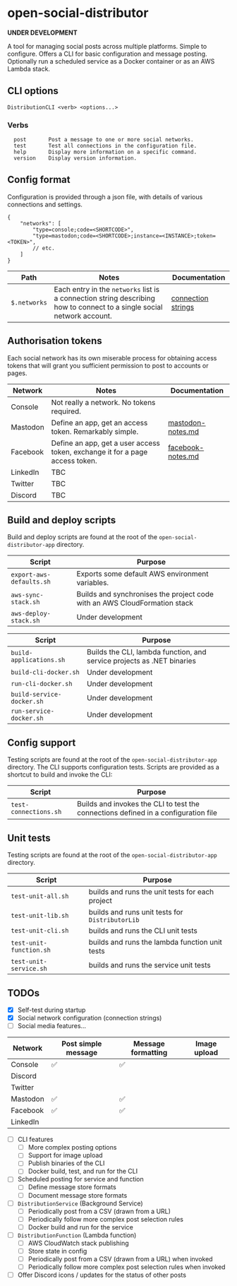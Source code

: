 # open-social-distributor

**UNDER DEVELOPMENT**

A tool for managing social posts across multiple platforms. Simple to configure. Offers a CLI for basic configuration and message posting. Optionally run a scheduled service as a Docker container or as an AWS Lambda stack.

## CLI options

```text
DistributionCLI <verb> <options...>
```

### Verbs

```text
  post       Post a message to one or more social networks.
  test       Test all connections in the configuration file.
  help       Display more information on a specific command.
  version    Display version information.
```

## Config format

Configuration is provided through a json file, with details of various connections and settings.

```jsonc
{
    "networks": [
        "type=console;code=<SHORTCODE>",
        "type=mastodon;code=<SHORTCODE>;instance=<INSTANCE>;token=<TOKEN>",
        // etc.
    ]
}
```

| Path | Notes | Documentation |
|-|-|-|
| `$.networks` | Each entry in the `networks` list is a connection string describing how to connect to a single social network account. | [connection strings](docs/connection-strings.md) |

## Authorisation tokens

Each social network has its own miserable process for obtaining access tokens that will grant you sufficient permission to post to accounts or pages.

| Network | Notes | Documentation |
|-|-|-|
| Console | Not really a network. No tokens required. | |
| Mastodon | Define an app, get an access token. Remarkably simple. | [mastodon-notes.md](docs/mastodon-notes.md) |
| Facebook | Define an app, get a user access token, exchange it for a page access token. | [facebook-notes.md](docs/facebook-notes.md) |
| LinkedIn | TBC | |
| Twitter | TBC | |
| Discord | TBC | |

## Build and deploy scripts

Build and deploy scripts are found at the root of the `open-social-distributor-app` directory.

| Script | Purpose |
|-|-|
| `export-aws-defaults.sh` | Exports some default AWS environment variables. |
| `aws-sync-stack.sh` | Builds and synchronises the project code with an AWS CloudFormation stack |
| `aws-deploy-stack.sh` | Under development |

| Script | Purpose |
|-|-|
| `build-applications.sh` | Builds the CLI, lambda function, and service projects as .NET binaries |
| `build-cli-docker.sh` | Under development |
| `run-cli-docker.sh` |  Under development |
| `build-service-docker.sh` | Under development |
| `run-service-docker.sh` | Under development |

## Config support

Testing scripts are found at the root of the `open-social-distributor-app` directory. The CLI supports configuration tests. Scripts are provided as a shortcut to build and invoke the CLI:

| Script | Purpose |
|-|-|
| `test-connections.sh` | Builds and invokes the CLI to test the connections defined in a configuration file |

## Unit tests

Testing scripts are found at the root of the `open-social-distributor-app` directory.

| Script | Purpose |
|-|-|
| `test-unit-all.sh` | builds and runs the unit tests for each project |
| `test-unit-lib.sh` | builds and runs unit tests for `DistributorLib` |
| `test-unit-cli.sh` | builds and runs the CLI unit tests |
| `test-unit-function.sh` | builds and runs the lambda function unit tests |
| `test-unit-service.sh` | builds and runs the service unit tests |

## TODOs

- [x] Self-test during startup
- [x] Social network configuration (connection strings)
- [ ] Social media features...

| Network | Post simple message | Message formatting | Image upload |
|-|-|-|-|
| Console | ✅ | ✅ | |
| Discord | | | |
| Twitter | | | |
| Mastodon | ✅ | ✅ | |
| Facebook | ✅ | ✅ | |
| LinkedIn | | | |

- [ ] CLI features
    - [ ] More complex posting options
    - [ ] Support for image upload
    - [ ] Publish binaries of the CLI
    - [ ] Docker build, test, and run for the CLI

- [ ] Scheduled posting for service and function
    - [ ] Define message store formats
    - [ ] Document message store formats

- [ ] `DistributionService` (Background Service)
    - [ ] Periodically post from a CSV (drawn from a URL)
    - [ ] Periodically follow more complex post selection rules
    - [ ] Docker build and run for the service

- [ ] `DistributionFunction` (Lambda function)
    - [ ] AWS CloudWatch stack publishing
    - [ ] Store state in config
    - [ ] Periodically post from a CSV (drawn from a URL) when invoked
    - [ ] Periodically follow more complex post selection rules when invoked

- [ ] Offer Discord icons / updates for the status of other posts
